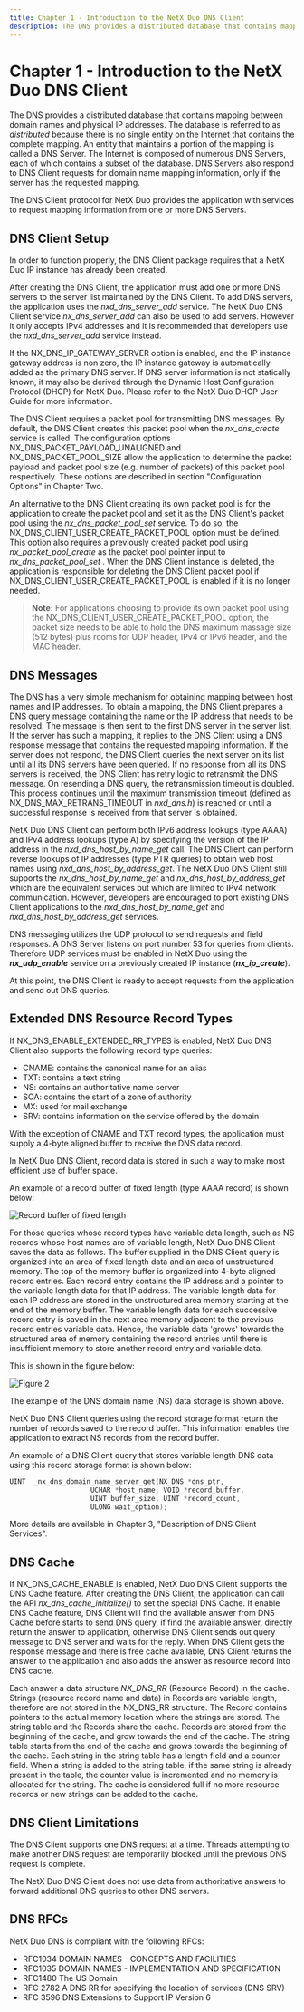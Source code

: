 ```yaml
---
title: Chapter 1 - Introduction to the NetX Duo DNS Client
description: The DNS provides a distributed database that contains mapping between domain names and physical IP addresses.
---
```


# Chapter 1 - Introduction to the NetX Duo DNS Client

The DNS provides a distributed database that contains mapping between domain names and physical IP addresses. The database is referred to as *distributed* because there is no single entity on the Internet that contains the complete mapping. An entity that maintains a portion of the mapping is called a DNS Server. The Internet is composed of numerous DNS Servers, each of which contains a subset of the database. DNS Servers also respond to DNS Client requests for domain name mapping information, only if the server has the requested mapping.

The DNS Client protocol for NetX Duo provides the application with services to request mapping information from one or more DNS Servers.

## DNS Client Setup

In order to function properly, the DNS Client package requires that a NetX Duo IP instance has already been created.

After creating the DNS Client, the application must add one or more DNS servers to the server list maintained by the DNS Client. To add DNS servers, the application uses the *nxd_dns_server_add* service. The NetX Duo DNS Client service *nx_dns_server_add* can also be used to add servers. However it only accepts IPv4 addresses and it is recommended that developers use the *nxd_dns_server_add* service instead.

If the NX_DNS_IP_GATEWAY_SERVER option is enabled, and the IP instance gateway address is non zero, the IP instance gateway is automatically added as the primary DNS server. If DNS server information is not statically known, it may also be derived through the Dynamic Host Configuration Protocol (DHCP) for NetX Duo. Please refer to the NetX Duo DHCP User Guide for more information.

The DNS Client requires a packet pool for transmitting DNS messages. By default, the DNS Client creates this packet pool when the *nx_dns_create* service is called. The configuration options NX_DNS_PACKET_PAYLOAD_UNALIGNED and NX_DNS_PACKET_POOL_SIZE allow the application to determine the packet payload and packet pool size (e.g. number of packets) of this packet pool respectively. These options are described in section "Configuration Options" in Chapter Two.

An alternative to the DNS Client creating its own packet pool is for the application to create the packet pool and set it as the DNS Client's packet pool using the *nx_dns_packet_pool_set* service. To do so, the NX_DNS_CLIENT_USER_CREATE_PACKET_POOL option must be defined. This option also requires a previously created packet pool using *nx_packet_pool_create* as the packet pool pointer input to *nx_dns_packet_pool_set* . When the DNS Client instance is deleted, the application is responsible for deleting the DNS Client packet pool if NX_DNS_CLIENT_USER_CREATE_PACKET_POOL is enabled if it is no longer needed.

> **Note:** For applications choosing to provide its own packet pool using the NX_DNS_CLIENT_USER_CREATE_PACKET_POOL option, the packet size needs to be able to hold the DNS maximum massage size (512 bytes) plus rooms for UDP header, IPv4 or IPv6 header, and the MAC header.

## DNS Messages

The DNS has a very simple mechanism for obtaining mapping between host names and IP addresses. To obtain a mapping, the DNS Client prepares a DNS query message containing the name or the IP address that needs to be resolved. The message is then sent to the first DNS server in the server list. If the server has such a mapping, it replies to the DNS Client using a DNS response message that contains the requested mapping information. If the server does not respond, the DNS Client queries the next server on its list until all its DNS servers have been queried. If no response from all its DNS servers is received, the DNS Client has retry logic to retransmit the DNS message. On resending a DNS query, the retransmission timeout is doubled. This process continues until the maximum transmission timeout (defined as NX_DNS_MAX_RETRANS_TIMEOUT in *nxd_dns.h*) is reached or until a successful response is received from that server is obtained.

NetX Duo DNS Client can perform both IPv6 address lookups (type AAAA) and IPv4 address lookups (type A) by specifying the version of the IP address in the *nxd_dns_host_by_name_get* call. The DNS Client can perform reverse lookups of IP addresses (type PTR queries) to obtain web host names using *nxd_dns_host_by_address_get*. The NetX Duo DNS Client still supports the *nx_dns_host_by_name_get* and *nx_dns_host_by_address_get* which are the equivalent services but which are limited to IPv4 network communication. However, developers are encouraged to port existing DNS Client applications to the *nxd_dns_host_by_name_get* and *nxd_dns_host_by_address_get* services.

DNS messaging utilizes the UDP protocol to send requests and field responses. A DNS Server listens on port number 53 for queries from clients. Therefore UDP services must be enabled in NetX Duo using the ***nx_udp_enable*** service on a previously created IP instance (***nx_ip_create***).

At this point, the DNS Client is ready to accept requests from the application and send out DNS queries.

## Extended DNS Resource Record Types

If NX_DNS_ENABLE_EXTENDED_RR_TYPES is enabled, NetX Duo DNS Client also supports the following record type queries:

- CNAME: contains the canonical name for an alias
- TXT: contains a text string
- NS: contains an authoritative name server
- SOA: contains the start of a zone of authority
- MX: used for mail exchange
- SRV: contains information on the service offered by the domain

With the exception of CNAME and TXT record types, the application must supply a 4-byte aligned buffer to receive the DNS data record.

In NetX Duo DNS Client, record data is stored in such a way to make most efficient use of buffer space.

An example of a record buffer of fixed length (type AAAA record) is shown below:

![Record buffer of fixed length](media/image2.png)

For those queries whose record types have variable data length, such as NS records whose host names are of variable length, NetX Duo DNS Client saves the data as follows. The buffer supplied in the DNS Client query is organized into an area of fixed length data and an area of unstructured memory. The top of the memory buffer is organized into 4-byte aligned record entries. Each record entry contains the IP address and a pointer to the variable length data for that IP address. The variable length data for each IP address are stored in the unstructured area memory starting at the end of the memory buffer. The variable length data for each successive record entry is saved in the next area memory adjacent to the previous record entries variable data. Hence, the variable data 'grows' towards the structured area of memory containing the record entries until there is insufficient memory to store another record entry and variable data.

This is shown in the figure below:

![Figure 2](media/image3.png)

The example of the DNS domain name (NS) data storage is shown above.

NetX Duo DNS Client queries using the record storage format return the number of records saved to the record buffer. This information enables the application to extract NS records from the record buffer.

An example of a DNS Client query that stores variable length DNS data using this record storage format is shown below:

```C
UINT  _nx_dns_domain_name_server_get(NX_DNS *dns_ptr, 
                    UCHAR *host_name, VOID *record_buffer, 
                    UINT buffer_size, UINT *record_count, 
                    ULONG wait_option);
```


More details are available in Chapter 3, "Description of DNS Client Services".

## DNS Cache

If NX_DNS_CACHE_ENABLE is enabled, NetX Duo DNS Client supports the DNS Cache feature. After creating the DNS Client, the application can call the API *nx_dns_cache_initialize()* to set the special DNS Cache. If enable DNS Cache feature, DNS Client will find the available answer from DNS Cache before starts to send DNS query, if find the available answer, directly return the answer to application, otherwise DNS Client sends out query message to DNS server and waits for the reply. When DNS Client gets the response message and there is free cache available, DNS Client returns the answer to the application and also adds the answer as resource record into DNS cache.

Each answer a data structure *NX_DNS_RR* (Resource Record) in the cache. Strings (resource record name and data) in Records are variable length, therefore are not stored in the NX_DNS_RR structure. The Record contains pointers to the actual memory location where the strings are stored. The string table and the Records share the cache. Records are stored from the beginning of the cache, and grow towards the end of the cache. The string table starts from the end of the cache and grows towards the beginning of the cache. Each string in the string table has a length field and a counter field. When a string is added to the string table, if the same string is already present in the table, the counter value is incremented and no memory is allocated for the string. The cache is considered full if no more resource records or new strings can be added to the cache.

## DNS Client Limitations

The DNS Client supports one DNS request at a time. Threads attempting to make another DNS request are temporarily blocked until the previous DNS request is complete.

The NetX Duo DNS Client does not use data from authoritative answers to forward additional DNS queries to other DNS servers.

## DNS RFCs

NetX Duo DNS is compliant with the following RFCs:

- RFC1034 DOMAIN NAMES - CONCEPTS AND FACILITIES
- RFC1035 DOMAIN NAMES - IMPLEMENTATION AND SPECIFICATION
- RFC1480 The US Domain
- RFC 2782 A DNS RR for specifying the location of services (DNS SRV)
- RFC 3596 DNS Extensions to Support IP Version 6